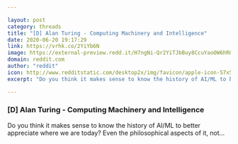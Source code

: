 ```yaml
---

layout: post
category: threads
title: "[D] Alan Turing - Computing Machinery and Intelligence"
date: 2020-06-20 19:17:29
link: https://vrhk.co/2YiYb6N
image: https://external-preview.redd.it/H7ngNi-Qr2YiTJbBuy8CcuYaoOW6hRQmT0YFwfs6uh4.jpg?width=440&height=230.366492147&auto=webp&crop=440:230.366492147,smart&s=fd0a14541aae6e59435e99d531e6492ca81b8d67
domain: reddit.com
author: "reddit"
icon: http://www.redditstatic.com/desktop2x/img/favicon/apple-icon-57x57.png
excerpt: "Do you think it makes sense to know the history of AI/ML to better appreciate where we are today? Even the philosophical aspects of it, not..."

---
```


### [D] Alan Turing - Computing Machinery and Intelligence

Do you think it makes sense to know the history of AI/ML to better appreciate where we are today? Even the philosophical aspects of it, not...